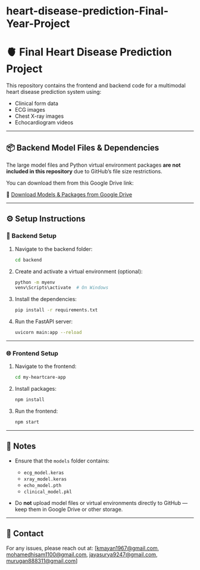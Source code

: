 ﻿# heart-disease-prediction-Final-Year-Project
# 🫀 Final Heart Disease Prediction Project

This repository contains the frontend and backend code for a multimodal heart disease prediction system using:

- Clinical form data
- ECG images
- Chest X-ray images
- Echocardiogram videos

---

## 📦 Backend Model Files & Dependencies

The large model files and Python virtual environment packages **are not included in this repository** due to GitHub’s file size restrictions.

You can download them from this Google Drive link:

🔗 [Download Models & Packages from Google Drive](https://drive.google.com/drive/folders/1yikz8xOE52OobvCUsU3Om7DC9Tf57fye?usp=drive_link)


---


## ⚙️ Setup Instructions

### 🔧 Backend Setup

1. Navigate to the backend folder:
    ```bash
    cd backend
    ```

2. Create and activate a virtual environment (optional):
    ```bash
    python -m myenv
    venv\Scripts\activate  # On Windows
    ```

3. Install the dependencies:
    ```bash
    pip install -r requirements.txt
    ```

4. Run the FastAPI server:
    ```bash
    uvicorn main:app --reload
    ```

---

### 🌐 Frontend Setup

1. Navigate to the frontend:
    ```bash
    cd my-heartcare-app
    ```

2. Install packages:
    ```bash
    npm install
    ```

3. Run the frontend:
    ```bash
    npm start
    ```

---

## 📝 Notes

- Ensure that the `models` folder contains:
  - `ecg_model.keras`
  - `xray_model.keras`
  - `echo_model.pth`
  - `clinical_model.pkl`

- Do **not** upload model files or virtual environments directly to GitHub — keep them in Google Drive or other storage.

---

## 📧 Contact

For any issues, please reach out at: [kmayan1967@gmail.com, mohamedhisam1100@gmail.com, jayasurya9247@gmail.com, murugan888311@gmail.com]

